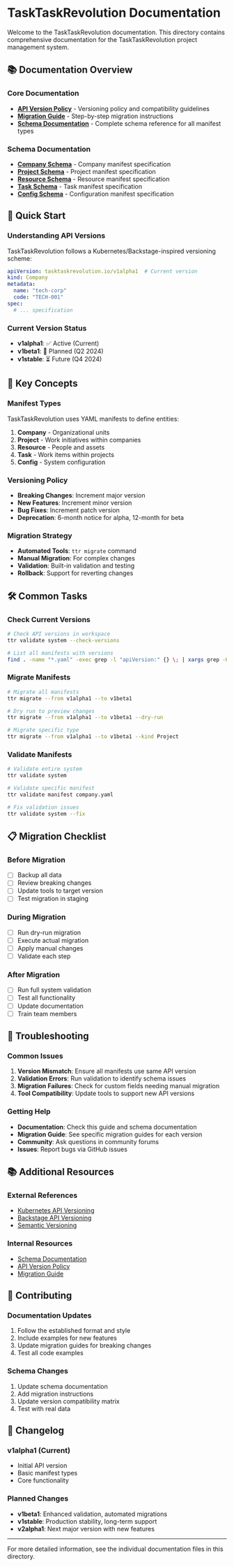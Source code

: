 # TaskTaskRevolution Documentation

Welcome to the TaskTaskRevolution documentation. This directory contains comprehensive documentation for the TaskTaskRevolution project management system.

## 📚 Documentation Overview

### Core Documentation
- **[API Version Policy](./api-version-policy.md)** - Versioning policy and compatibility guidelines
- **[Migration Guide](./migration-guide.md)** - Step-by-step migration instructions
- **[Schema Documentation](./schemas/)** - Complete schema reference for all manifest types

### Schema Documentation
- **[Company Schema](./schemas/company-schema.md)** - Company manifest specification
- **[Project Schema](./schemas/project-schema.md)** - Project manifest specification  
- **[Resource Schema](./schemas/resource-schema.md)** - Resource manifest specification
- **[Task Schema](./schemas/task-schema.md)** - Task manifest specification
- **[Config Schema](./schemas/config-schema.md)** - Configuration manifest specification

## 🚀 Quick Start

### Understanding API Versions
TaskTaskRevolution follows a Kubernetes/Backstage-inspired versioning scheme:

```yaml
apiVersion: tasktaskrevolution.io/v1alpha1  # Current version
kind: Company
metadata:
  name: "tech-corp"
  code: "TECH-001"
spec:
  # ... specification
```

### Current Version Status
- **v1alpha1**: ✅ Active (Current)
- **v1beta1**: 🔄 Planned (Q2 2024)
- **v1stable**: ⏳ Future (Q4 2024)

## 📖 Key Concepts

### Manifest Types
TaskTaskRevolution uses YAML manifests to define entities:

1. **Company** - Organizational units
2. **Project** - Work initiatives within companies
3. **Resource** - People and assets
4. **Task** - Work items within projects
5. **Config** - System configuration

### Versioning Policy
- **Breaking Changes**: Increment major version
- **New Features**: Increment minor version
- **Bug Fixes**: Increment patch version
- **Deprecation**: 6-month notice for alpha, 12-month for beta

### Migration Strategy
- **Automated Tools**: `ttr migrate` command
- **Manual Migration**: For complex changes
- **Validation**: Built-in validation and testing
- **Rollback**: Support for reverting changes

## 🛠️ Common Tasks

### Check Current Versions
```bash
# Check API versions in workspace
ttr validate system --check-versions

# List all manifests with versions
find . -name "*.yaml" -exec grep -l "apiVersion:" {} \; | xargs grep -H "apiVersion:"
```

### Migrate Manifests
```bash
# Migrate all manifests
ttr migrate --from v1alpha1 --to v1beta1

# Dry run to preview changes
ttr migrate --from v1alpha1 --to v1beta1 --dry-run

# Migrate specific type
ttr migrate --from v1alpha1 --to v1beta1 --kind Project
```

### Validate Manifests
```bash
# Validate entire system
ttr validate system

# Validate specific manifest
ttr validate manifest company.yaml

# Fix validation issues
ttr validate system --fix
```

## 📋 Migration Checklist

### Before Migration
- [ ] Backup all data
- [ ] Review breaking changes
- [ ] Update tools to target version
- [ ] Test migration in staging

### During Migration
- [ ] Run dry-run migration
- [ ] Execute actual migration
- [ ] Apply manual changes
- [ ] Validate each step

### After Migration
- [ ] Run full system validation
- [ ] Test all functionality
- [ ] Update documentation
- [ ] Train team members

## 🔧 Troubleshooting

### Common Issues
1. **Version Mismatch**: Ensure all manifests use same API version
2. **Validation Errors**: Run validation to identify schema issues
3. **Migration Failures**: Check for custom fields needing manual migration
4. **Tool Compatibility**: Update tools to support new API versions

### Getting Help
- **Documentation**: Check this guide and schema documentation
- **Migration Guide**: See specific migration guides for each version
- **Community**: Ask questions in community forums
- **Issues**: Report bugs via GitHub issues

## 📚 Additional Resources

### External References
- [Kubernetes API Versioning](https://kubernetes.io/docs/reference/using-api/api-concepts/#api-versioning)
- [Backstage API Versioning](https://backstage.io/docs/features/software-catalog/system-model)
- [Semantic Versioning](https://semver.org/)

### Internal Resources
- [Schema Documentation](./schemas/)
- [API Version Policy](./api-version-policy.md)
- [Migration Guide](./migration-guide.md)

## 🤝 Contributing

### Documentation Updates
1. Follow the established format and style
2. Include examples for new features
3. Update migration guides for breaking changes
4. Test all code examples

### Schema Changes
1. Update schema documentation
2. Add migration instructions
3. Update version compatibility matrix
4. Test with real data

## 📝 Changelog

### v1alpha1 (Current)
- Initial API version
- Basic manifest types
- Core functionality

### Planned Changes
- **v1beta1**: Enhanced validation, automated migrations
- **v1stable**: Production stability, long-term support
- **v2alpha1**: Next major version with new features

---

For more detailed information, see the individual documentation files in this directory.
